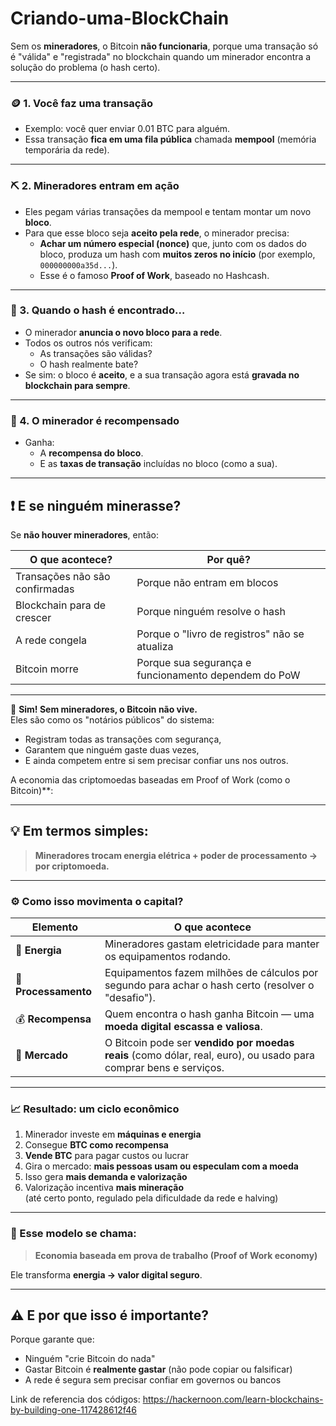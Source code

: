 # Criando-uma-BlockChain

Sem os **mineradores**, o Bitcoin **não funcionaria**, porque uma transação só é "válida" e "registrada" no blockchain quando um minerador encontra a solução do problema (o hash certo).

---

### 🪙 1. Você faz uma transação

- Exemplo: você quer enviar 0.01 BTC para alguém.
- Essa transação **fica em uma fila pública** chamada **mempool** (memória temporária da rede).

---

### ⛏️ 2. Mineradores entram em ação

- Eles pegam várias transações da mempool e tentam montar um novo **bloco**.
- Para que esse bloco seja **aceito pela rede**, o minerador precisa:
  - **Achar um número especial (nonce)** que, junto com os dados do bloco, produza um hash com **muitos zeros no início** (por exemplo, `000000000a35d...`).
  - Esse é o famoso **Proof of Work**, baseado no Hashcash.

---

### 🔐 3. Quando o hash é encontrado…

- O minerador **anuncia o novo bloco para a rede**.
- Todos os outros nós verificam:
  - As transações são válidas?
  - O hash realmente bate?
- Se sim: o bloco é **aceito**, e a sua transação agora está **gravada no blockchain para sempre**.

---

### 💸 4. O minerador é recompensado

- Ganha:
  - A **recompensa do bloco**.
  - E as **taxas de transação** incluídas no bloco (como a sua).

---

## ❗ E se **ninguém minerasse**?

Se **não houver mineradores**, então:

| O que acontece?                | Por quê?                                             |
| ------------------------------ | ---------------------------------------------------- |
| Transações não são confirmadas | Porque não entram em blocos                          |
| Blockchain para de crescer     | Porque ninguém resolve o hash                        |
| A rede congela                 | Porque o "livro de registros" não se atualiza        |
| Bitcoin morre                  | Porque sua segurança e funcionamento dependem do PoW |

---

📌 **Sim! Sem mineradores, o Bitcoin não vive.**  
Eles são como os "notários públicos" do sistema:

- Registram todas as transações com segurança,
- Garantem que ninguém gaste duas vezes,
- E ainda competem entre si sem precisar confiar uns nos outros.

A economia das criptomoedas baseadas em Proof of Work (como o Bitcoin)\*\*:

---

## 💡 Em termos simples:

> **Mineradores trocam energia elétrica + poder de processamento → por criptomoeda.**

---

### ⚙️ Como isso movimenta o capital?

| Elemento             | O que acontece                                                                                                   |
| -------------------- | ---------------------------------------------------------------------------------------------------------------- |
| 🔋 **Energia**       | Mineradores gastam eletricidade para manter os equipamentos rodando.                                             |
| 🧠 **Processamento** | Equipamentos fazem milhões de cálculos por segundo para achar o hash certo (resolver o "desafio").               |
| 💰 **Recompensa**    | Quem encontra o hash ganha Bitcoin — uma **moeda digital escassa e valiosa**.                                    |
| 💱 **Mercado**       | O Bitcoin pode ser **vendido por moedas reais** (como dólar, real, euro), ou usado para comprar bens e serviços. |

---

### 📈 Resultado: um ciclo econômico

1. Minerador investe em **máquinas e energia**
2. Consegue **BTC como recompensa**
3. **Vende BTC** para pagar custos ou lucrar
4. Gira o mercado: **mais pessoas usam ou especulam com a moeda**
5. Isso gera **mais demanda e valorização**
6. Valorização incentiva **mais mineração**  
   (até certo ponto, regulado pela dificuldade da rede e halving)

---

### 🧩 Esse modelo se chama:

> **Economia baseada em prova de trabalho (Proof of Work economy)**

Ele transforma **energia → valor digital seguro**.

---

## ⚠️ E por que isso é importante?

Porque garante que:

- Ninguém "crie Bitcoin do nada"
- Gastar Bitcoin é **realmente gastar** (não pode copiar ou falsificar)
- A rede é segura sem precisar confiar em governos ou bancos

Link de referencia dos códigos:
https://hackernoon.com/learn-blockchains-by-building-one-117428612f46
